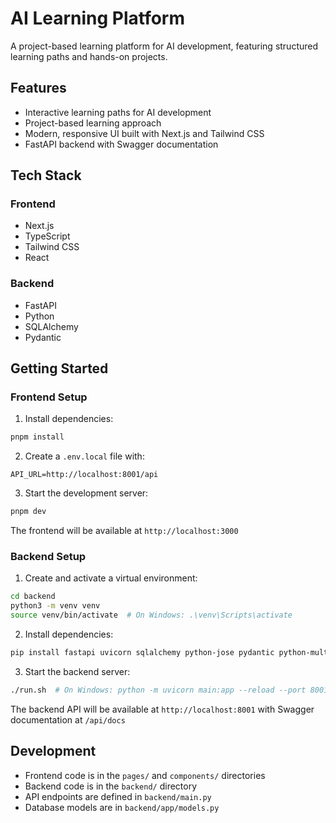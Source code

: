 # AI Learning Platform

A project-based learning platform for AI development, featuring structured learning paths and hands-on projects.

## Features

- Interactive learning paths for AI development
- Project-based learning approach
- Modern, responsive UI built with Next.js and Tailwind CSS
- FastAPI backend with Swagger documentation

## Tech Stack

### Frontend
- Next.js
- TypeScript
- Tailwind CSS
- React

### Backend
- FastAPI
- Python
- SQLAlchemy
- Pydantic

## Getting Started

### Frontend Setup

1. Install dependencies:
```bash
pnpm install
```

2. Create a `.env.local` file with:
```
API_URL=http://localhost:8001/api
```

3. Start the development server:
```bash
pnpm dev
```

The frontend will be available at `http://localhost:3000`

### Backend Setup

1. Create and activate a virtual environment:
```bash
cd backend
python3 -m venv venv
source venv/bin/activate  # On Windows: .\venv\Scripts\activate
```

2. Install dependencies:
```bash
pip install fastapi uvicorn sqlalchemy python-jose pydantic python-multipart
```

3. Start the backend server:
```bash
./run.sh  # On Windows: python -m uvicorn main:app --reload --port 8001
```

The backend API will be available at `http://localhost:8001` with Swagger documentation at `/api/docs`

## Development

- Frontend code is in the `pages/` and `components/` directories
- Backend code is in the `backend/` directory
- API endpoints are defined in `backend/main.py`
- Database models are in `backend/app/models.py` 